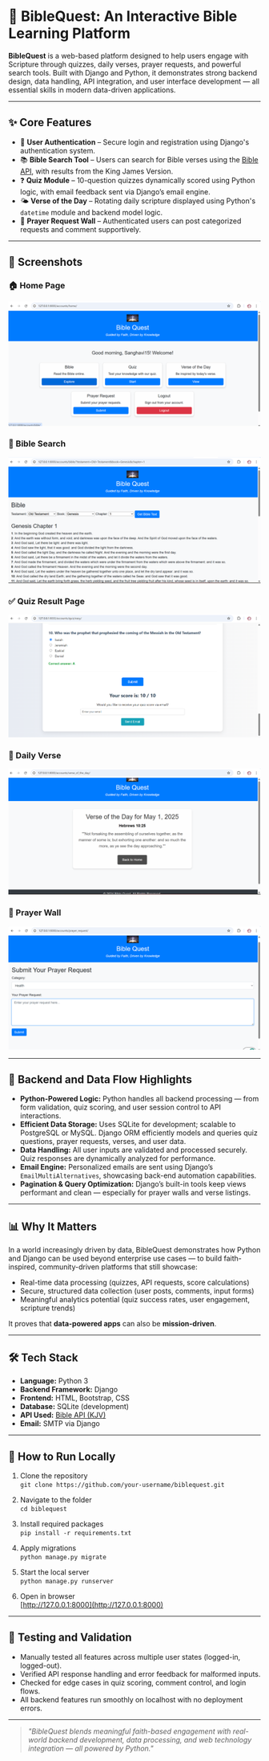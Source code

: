 # 📖 BibleQuest: An Interactive Bible Learning Platform

**BibleQuest** is a web-based platform designed to help users engage with Scripture through quizzes, daily verses, prayer requests, and powerful search tools. Built with Django and Python, it demonstrates strong backend design, data handling, API integration, and user interface development — all essential skills in modern data-driven applications.

---

## ✨ Core Features

- 🔐 **User Authentication** – Secure login and registration using Django's authentication system.
- 📚 **Bible Search Tool** – Users can search for Bible verses using the [Bible API](https://bible-api.com), with results from the King James Version.
- ❓ **Quiz Module** – 10-question quizzes dynamically scored using Python logic, with email feedback sent via Django’s email engine.
- 🌤️ **Verse of the Day** – Rotating daily scripture displayed using Python's `datetime` module and backend model logic.
- 🙏 **Prayer Request Wall** – Authenticated users can post categorized requests and comment supportively.

---

## 📸 Screenshots

### 🏠 Home Page  
![Home Page](screenshots/home_page.png)

### 📖 Bible Search  
![Bible Search](screenshots/bible_search.png)

### ✅ Quiz Result Page  
![Quiz Result](screenshots/quiz_result.png)

### 🌅 Daily Verse  
![Daily Verse](screenshots/daily_verse.png)

### 🙏 Prayer Wall  
![Prayer Wall](screenshots/prayer_wall.png)

---

## 🧠 Backend and Data Flow Highlights

- **Python-Powered Logic:** Python handles all backend processing — from form validation, quiz scoring, and user session control to API interactions.
- **Efficient Data Storage:** Uses SQLite for development; scalable to PostgreSQL or MySQL. Django ORM efficiently models and queries quiz questions, prayer requests, verses, and user data.
- **Data Handling:** All user inputs are validated and processed securely. Quiz responses are dynamically analyzed for performance.
- **Email Engine:** Personalized emails are sent using Django’s `EmailMultiAlternatives`, showcasing back-end automation capabilities.
- **Pagination & Query Optimization:** Django’s built-in tools keep views performant and clean — especially for prayer walls and verse listings.

---

## 📊 Why It Matters

In a world increasingly driven by data, BibleQuest demonstrates how Python and Django can be used beyond enterprise use cases — to build faith-inspired, community-driven platforms that still showcase:

- Real-time data processing (quizzes, API requests, score calculations)
- Secure, structured data collection (user posts, comments, input forms)
- Meaningful analytics potential (quiz success rates, user engagement, scripture trends)

It proves that **data-powered apps** can also be **mission-driven**.

---

## 🛠️ Tech Stack

- **Language:** Python 3
- **Backend Framework:** Django
- **Frontend:** HTML, Bootstrap, CSS
- **Database:** SQLite (development)
- **API Used:** [Bible API (KJV)](https://bible-api.com)
- **Email:** SMTP via Django

---

## 🚀 How to Run Locally

1. Clone the repository  
   `git clone https://github.com/your-username/biblequest.git`

2. Navigate to the folder  
   `cd biblequest`

3. Install required packages  
   `pip install -r requirements.txt`

4. Apply migrations  
   `python manage.py migrate`

5. Start the local server  
   `python manage.py runserver`

6. Open in browser  
   [http://127.0.0.1:8000](http://127.0.0.1:8000)

---

## 🧪 Testing and Validation

- Manually tested all features across multiple user states (logged-in, logged-out).
- Verified API response handling and error feedback for malformed inputs.
- Checked for edge cases in quiz scoring, comment control, and login flows.
- All backend features run smoothly on localhost with no deployment errors.

---

> *"BibleQuest blends meaningful faith-based engagement with real-world backend development, data processing, and web technology integration — all powered by Python."*

